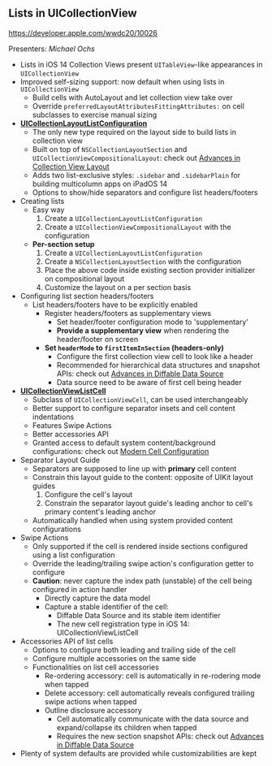 ## Lists in UICollectionView

https://developer.apple.com/wwdc20/10026

Presenters: _Michael Ochs_

- Lists in iOS 14 Collection Views present `UITableView`-like appearances in `UICollectionView`
- Improved self-sizing support: now default when using lists in `UICollectionView`
  - Build cells with AutoLayout and let collection view take over
  - Override `preferredLayoutAttributesFittingAttributes:` on cell subclasses to exercise manual sizing
- [**UICollectionLayoutListConfiguration**](https://developer.apple.com/documentation/uikit/uicollectionlayoutlistconfiguration)
  - The only new type required on the layout side to build lists in collection view
  - Built on top of `NSCollectionLayoutSection` and `UICollectionViewCompositionalLayout`: check out [Advances in Collection View Layout](https://developer.apple.com/videos/play/wwdc2019/215)
  - Adds two list-exclusive styles: `.sidebar` and `.sidebarPlain` for building multicolumn apps on iPadOS 14
  - Options to show/hide separators and configure list headers/footers
- Creating lists
  - Easy way
    1. Create a `UICollectionLayoutListConfiguration`
    2. Create a `UICollectionViewCompositionalLayout` with the configuration
  - **Per-section setup**
    1. Create a `UICollectionLayoutListConfiguration`
    2. Create a `NSCollectionLayoutSection` with the configuration
    3. Place the above code inside existing section provider initializer on compositional layout
    4. Customize the layout on a per section basis
- Configuring list section headers/footers
  - List headers/footers have to be explicitly enabled
    - Register headers/footers as supplementary views
      - Set header/footer configuration mode to 'supplementary'
      - **Provide a supplementary view** when rendering the header/footer on screen
    - **Set `headerMode` to `firstItemInSection` (headers-only)**
      - Configure the first collection view cell to look like a header
      - Recommended for hierarchical data structures and snapshot APIs: check out [Advances in Diffable Data Source](https://developer.apple.com/videos/play/wwdc2020/10045/)
      - Data source need to be aware of first cell being header
- **[UICollectionViewListCell](https://developer.apple.com/documentation/uikit/uicollectionviewlistcell?language=objc)**
  - Subclass of `UICollectionViewCell`, can be used interchangeably
  - Better support to configure separator insets and cell content indentations
  - Features Swipe Actions
  - Better accessories API
  - Granted access to default system content/background configurations: check out [Modern Cell Configuration](https://developer.apple.com/videos/play/wwdc2020/10027)
- Separator Layout Guide
  - Separators are supposed to line up with **primary** cell content
  - Constrain this layout guide to the content: opposite of UIKit layout guides
    1. Configure the cell's layout
    2. Constrain the separator layout guide's leading anchor to cell's primary content's leading anchor
  - Automatically handled when using system provided content configurations
- Swipe Actions
  - Only supported if the cell is rendered inside sections configured using a list configuration
  - Override the leading/trailing swipe action's configuration getter to configure
  - **Caution**: never capture the index path (unstable) of the cell being configured in action handler
    - Directly capture the data model
    - Capture a stable identifier of the cell:
      - Diffable Data Source and its stable item identifier
      - The new cell registration type in iOS 14: UICollectionViewListCell
- Accessories API of list cells
  - Options to configure both leading and trailing side of the cell
  - Configure multiple accessories on the same side
  - Functionalities on list cell accessories
    - Re-ordering accessory: cell is automatically in re-rodering mode when tapped
    - Delete accessory: cell automatically reveals configured trailing swipe actions when tapped
    - Outline disclosure accessory
      - Cell automatically communicate with the data source and expand/collapse its children when tapped
      - Requires the new section snapshot APIs: check out [Advances in Diffable Data Source](https://developer.apple.com/videos/play/wwdc2020/10045/)
- Plenty of system defaults are provided while customizabilities are kept
